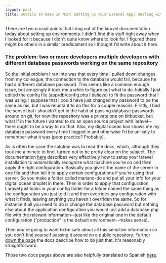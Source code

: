 ```yaml
---
layout: post
title: Details to keep in Mind Setting up your Laravel App: Dealing with Different Database Passwords
---
```


There are two crucial points that I dug out of the laravel documentation today about setting up environments. I didn't find this stuff right away when I looked for it because I didn't quite know where to look for. I figured there might be others in a similar predicament so I thought I'd write about it here.

### The problem: two or more developers multiple developers with different database passwords working on the same repository
So the initial problem I ran into was that every time I  pulled down changes from my colleague, the connection to the database would fail, because he had a different database password. This seems like a common enough issue, but amazingly it took me a while to figure out what to do. Initially I just edited the config file (app/db/config.php I believe) to fit the password that I was using. I suppose that I could have just changed my password to be the same as his, but I was reluctant to do this for a couple reasons. Firstly, I had the sense that I shouldn't get in the habit of passing database passwords around on git, for now the repository was a private one on bitbucket, but what if in the future I wanted to do an open source project with laravel--there ought to be a way to do that. Also, my digital ocean box shows me my database password every time I logged in and otherwise I'd be unlikely to remember what it was (poor practice? Probably).

As is often the case the solution was to read the docs, which, although they took me a minute to find, turned out to be pretty clear on the subject. The documentation [here](http://laravel.com/docs/4.2/configuration#environment-configuration) describes very effectively how to setup your laravel installation to automatically recognize what machine you're on and then apply the right configuration. Basically you give it the name of the server in one file and then tell it to apply certain configurations if you're using that server. So you make a folder called mariano-do and put all your info for your digital ocean droplet in there. Then in order to apply that configuration, Laravel just looks in your config folder for a folder named the same thing as the configuration you just told it and then overrides any configuration with what it finds, leaving anything you haven't overriden the same. So for instance if all you need to do is change the database password but nothing else about the application configuration you would just add a database.php file with the relevant information--just like the original one in the default configuration ("production" is the default environment--makes sense).

Then you're going to want to be safe about all this sensitive information so you don't find yourself passing it around on a public repository. [Further down the page](http://laravel.com/docs/4.2/configuration#protecting-sensitive-configuration) the docs describe how to do just that. It's reasonably straightforward.

Those two docs pages above are also helpfully translated to Spanish [here](http://laraveles.com/docs/4.1/configuration#protecting-sensitive-configuration).
